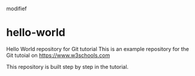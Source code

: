 modifief 
# hello-world
Hello World repository for Git tutorial
This is an example repository for the Git tutoial on https://www.w3schools.com

This repository is built step by step in the tutorial.
